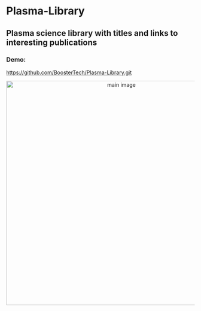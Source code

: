 # Plasma-Library
## Plasma science library with titles and links to interesting publications
### Demo:
https://github.com/BoosterTech/Plasma-Library.git
<p align="center">
<img src="https://www.linkpicture.com/q/main_19.png" alt="main image" width="600">
</p>
